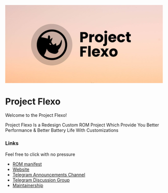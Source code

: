 ![Project Flexo](https://raw.githubusercontent.com/Project-Flexo/.github/main/profile/photo_2023-01-25_23-35-26.png)

Project Flexo
=====================
Welcome to the Project Flexo!


Project Flexo Is a Redesign Custom ROM Project Which Provide You Better Performance & Better Battery Life With Customizations

### Links
Feel free to click with no pressure
- [ROM manifest](https://github.com/Project-Flexo/manifest)
- [Website]()
- [Telegram Announcements Channel](https://t.me/projectflexo)
- [Telegram Discussion Group](https://t.me/projectflexosupport)
- [Maintainership](https://github.com/Project-Flexo/maintainership/issues/new?assignees=Zabuka+Zuzu%2CYadavMohit19%2Canuragbhaumik&labels=&template=form.md&title=New+maintainer)
